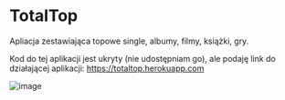 # TotalTop
Apliacja zestawiająca topowe single, albumy, filmy, książki, gry.

Kod do tej aplikacji jest ukryty (nie udostępniam go), ale podaję link do działającej aplikacji: https://totaltop.herokuapp.com

![image](https://user-images.githubusercontent.com/76916353/178836510-87fc924a-9575-4d77-93f8-2cc86debd83d.png)
